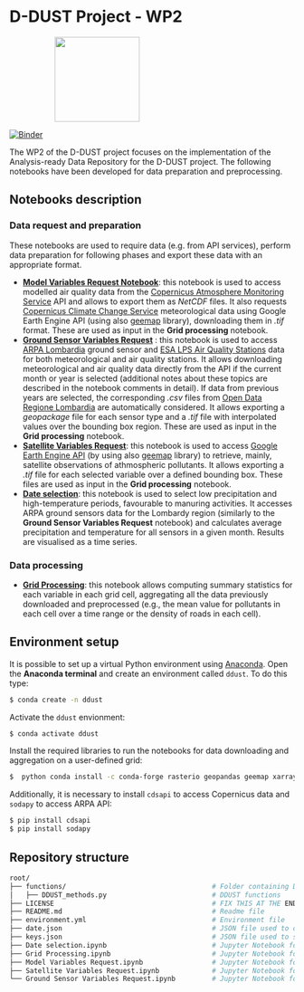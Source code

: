 # D-DUST Project - WP2
<img style="margin-right:80px; margin-left:80px" src=img/DDUST__Nero.png width="150"> 

[![Binder](https://mybinder.org/badge_logo.svg)](https://mybinder.org/v2/gh/opengeolab/D-DUST.git/WP2)

The WP2 of the D-DUST project focuses on the implementation of the Analysis-ready Data Repository for the D-DUST project. The following notebooks have been developed for data preparation and preprocessing.

## Notebooks description

### Data request and preparation
These notebooks are used to require data (e.g. from API services), perform data preparation for following phases and export these data with an appropriate format.
- [**Model Variables Request Notebook**](https://github.com/opengeolab/D-DUST/blob/WP2/Model%20Variables%20Request.ipynb): this notebook is used to access modelled air quality data from the [Copernicus Atmosphere Monitoring Service](https://atmosphere.copernicus.eu/data) API and allows to export them as *NetCDF* files. It also requests [Copernicus Climate Change Service](https://climate.copernicus.eu/) meteorological data using Google Earth Engine API (using also [geemap](https://geemap.org/) library), downloading them in *.tif* format. These are used as input in the **Grid processing** notebook.
- [**Ground Sensor Variables Request**](https://github.com/gisgeolab/D-DUST/blob/WP2/Ground%20Sensor%20Variables%20Request%20.ipynb) : this notebook is used to access [ARPA Lombardia](https://www.arpalombardia.it/Pages/ARPA_Home_Page.aspx) ground sensor and [ESA LPS Air Quality Stations](https://aqp.eo.esa.int/aqstation/) data for both meteorological and air quality stations. It allows downloading meteorological and air quality data directly from the API if the current month or year is selected (additional notes about these topics are described in the notebook comments in detail). If data from previous years are selected, the corresponding *.csv* files from [Open Data Regione Lombardia](https://www.dati.lombardia.it/) are automatically considered. It allows exporting a *geopackage* file for each sensor type and a *.tif* file with interpolated values over the bounding box region. These are used as input in the **Grid processing** notebook.
- [**Satellite Variables Request**](https://github.com/opengeolab/D-DUST/blob/WP2/Satellite%20Variables%20Request.ipynb): this notebook is used to access [Google Earth Engine API](https://developers.google.com/earth-engine/datasets) (by using also [geemap](https://geemap.org/) library) to retrieve, mainly, satellite observations of athmospheric pollutants. It allows exporting a *.tif* file for each selected variable over a defined bounding box. These files are used as input in the **Grid processing** notebook.
- [**Date selection**](https://github.com/opengeolab/D-DUST/blob/WP2/Date%20selection.ipynb): this notebook is used to select low precipitation and high-temperature periods, favourable to manuring activities. It accesses ARPA ground sensors data for the Lombardy region (similarly to the **Ground Sensor Variables Request** notebook) and calculates average precipitation and temperature for all sensors in a given month. Results are visualised as a time series.
### Data processing
- [**Grid Processing**](https://github.com/gisgeolab/D-DUST/blob/WP2/Grid%20Processing.ipynb): this notebook allows computing summary statistics for each variable in each grid cell, aggregating all the data previously downloaded and preprocessed (e.g., the mean value for pollutants in each cell over a time range or the density of roads in each cell).


## Environment setup

It is possible to set up a virtual Python environment using [Anaconda](https://anaconda.org). Open the **Anaconda terminal** and create an environment called `ddust`. To do this type: <br>
```sh
$ conda create -n ddust
```

Activate the `ddust` envionment: <br>
```sh
$ conda activate ddust
```

Install the required libraries to run the notebooks for data downloading and aggregation on a user-defined grid:<br>
```sh
$  python conda install -c conda-forge rasterio geopandas geemap xarray rioxarray rasterstats
```

Additionally, it is necessary to install `cdsapi` to access Copernicus data and `sodapy` to access ARPA API: <br>
```sh
$ pip install cdsapi
$ pip install sodapy
```

## Repository structure

```bash
root/ 
├── functions/                                    # Folder containing D-DUST functions
│   ├── DDUST_methods.py                          # DDUST functions
├── LICENSE                                       # FIX THIS AT THE END
├── README.md                                     # Readme file
├── environment.yml                               # Environment file
├── date.json                                     # JSON file used to define the processing time range
├── keys.json                                     # JSON file used to store tokens and key for CDSAPI and ARPA Socrata API
├── Date selection.ipynb                          # Jupyter Notebook for selecting best time ranges
├── Grid Processing.ipynb                         # Jupyter Notebook for grid processing
├── Model Variables Request.ipynb                 # Jupyter Notebook for requesting model data
├── Satellite Variables Request.ipynb             # Jupyter Notebook for requesting satellite data
└── Ground Sensor Variables Request.ipynb         # Jupyter Notebook for requesting ground sensor data
